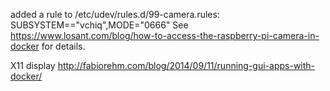 added a rule to /etc/udev/rules.d/99-camera.rules: SUBSYSTEM=="vchiq",MODE="0666"
See https://www.losant.com/blog/how-to-access-the-raspberry-pi-camera-in-docker for details.

X11 display
http://fabiorehm.com/blog/2014/09/11/running-gui-apps-with-docker/

